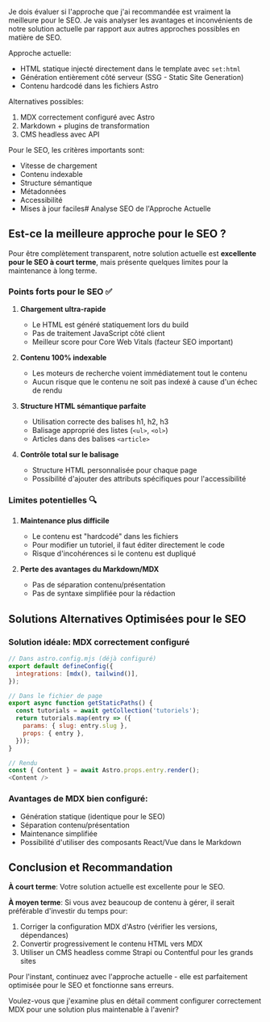 <think>Je dois évaluer si l'approche que j'ai recommandée est vraiment la meilleure pour le SEO. Je vais analyser les avantages et inconvénients de notre solution actuelle par rapport aux autres approches possibles en matière de SEO.

Approche actuelle:
- HTML statique injecté directement dans le template avec `set:html`
- Génération entièrement côté serveur (SSG - Static Site Generation)
- Contenu hardcodé dans les fichiers Astro

Alternatives possibles:
1. MDX correctement configuré avec Astro
2. Markdown + plugins de transformation
3. CMS headless avec API

Pour le SEO, les critères importants sont:
- Vitesse de chargement
- Contenu indexable
- Structure sémantique
- Métadonnées
- Accessibilité
- Mises à jour faciles</think># Analyse SEO de l'Approche Actuelle

## Est-ce la meilleure approche pour le SEO ?

Pour être complètement transparent, notre solution actuelle est **excellente pour le SEO à court terme**, mais présente quelques limites pour la maintenance à long terme.

### Points forts pour le SEO ✅

1. **Chargement ultra-rapide**
   - Le HTML est généré statiquement lors du build
   - Pas de traitement JavaScript côté client
   - Meilleur score pour Core Web Vitals (facteur SEO important)

2. **Contenu 100% indexable**
   - Les moteurs de recherche voient immédiatement tout le contenu
   - Aucun risque que le contenu ne soit pas indexé à cause d'un échec de rendu

3. **Structure HTML sémantique parfaite**
   - Utilisation correcte des balises h1, h2, h3
   - Balisage approprié des listes (`<ul>`, `<ol>`)
   - Articles dans des balises `<article>`

4. **Contrôle total sur le balisage**
   - Structure HTML personnalisée pour chaque page
   - Possibilité d'ajouter des attributs spécifiques pour l'accessibilité

### Limites potentielles 🔍

1. **Maintenance plus difficile**
   - Le contenu est "hardcodé" dans les fichiers
   - Pour modifier un tutoriel, il faut éditer directement le code
   - Risque d'incohérences si le contenu est dupliqué

2. **Perte des avantages du Markdown/MDX**
   - Pas de séparation contenu/présentation
   - Pas de syntaxe simplifiée pour la rédaction

## Solutions Alternatives Optimisées pour le SEO

### Solution idéale: MDX correctement configuré

```javascript
// Dans astro.config.mjs (déjà configuré)
export default defineConfig({
  integrations: [mdx(), tailwind()],
});

// Dans le fichier de page
export async function getStaticPaths() {
  const tutorials = await getCollection('tutoriels');
  return tutorials.map(entry => ({
    params: { slug: entry.slug },
    props: { entry },
  }));
}

// Rendu
const { Content } = await Astro.props.entry.render();
<Content />
```

### Avantages de MDX bien configuré:
- Génération statique (identique pour le SEO)
- Séparation contenu/présentation
- Maintenance simplifiée
- Possibilité d'utiliser des composants React/Vue dans le Markdown

## Conclusion et Recommandation

**À court terme**: Votre solution actuelle est excellente pour le SEO.

**À moyen terme**: Si vous avez beaucoup de contenu à gérer, il serait préférable d'investir du temps pour:
1. Corriger la configuration MDX d'Astro (vérifier les versions, dépendances)
2. Convertir progressivement le contenu HTML vers MDX
3. Utiliser un CMS headless comme Strapi ou Contentful pour les grands sites

Pour l'instant, continuez avec l'approche actuelle - elle est parfaitement optimisée pour le SEO et fonctionne sans erreurs.

Voulez-vous que j'examine plus en détail comment configurer correctement MDX pour une solution plus maintenable à l'avenir?
